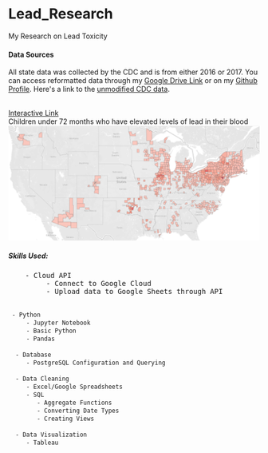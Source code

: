 # Lead_Research

My Research on Lead Toxicity

</hr>
<h4>Data Sources</h4>
<p>
    All state data was collected by the CDC and is from either 2016 or 2017. You can access
    reformatted data through my <a href = "https://docs.google.com/spreadsheets/d/1Jt5WW2P5hQRuB6Nf_WjXp857dPxlX41ivo7kDJPh_kg/edit?usp=sharing">Google Drive Link</a> or on my <a href = "https://github.com/TheOtherBrian1">Github Profile</a>. Here's a link to the <a href = "https://www.cdc.gov/nceh/lead/data/state.htm">unmodified CDC data</a>.
  </p>
<br>
<a href = "https://public.tableau.com/app/profile/brian5756/viz/AdolescentLeadExposureRatesbyCounty/ElevatedAdoloscentLeadRatesbyCounty">Interactive Link</a><br>
Children under 72 months who have elevated levels of lead in their blood
<img src = "./Readme-assets/lead_toxicity_by_county.PNG" />
</hr>

<h5>Skills Used:</h5>
<pre>
    - Cloud API
         - Connect to Google Cloud
         - Upload data to Google Sheets through API
         
     - Python
         - Jupyter Notebook
         - Basic Python
         - Pandas
         
      - Database
         - PostgreSQL Configuration and Querying
         
      - Data Cleaning
         - Excel/Google Spreadsheets
         - SQL
            - Aggregate Functions
            - Converting Date Types
            - Creating Views
            
      - Data Visualization
         - Tableau
</pre>
